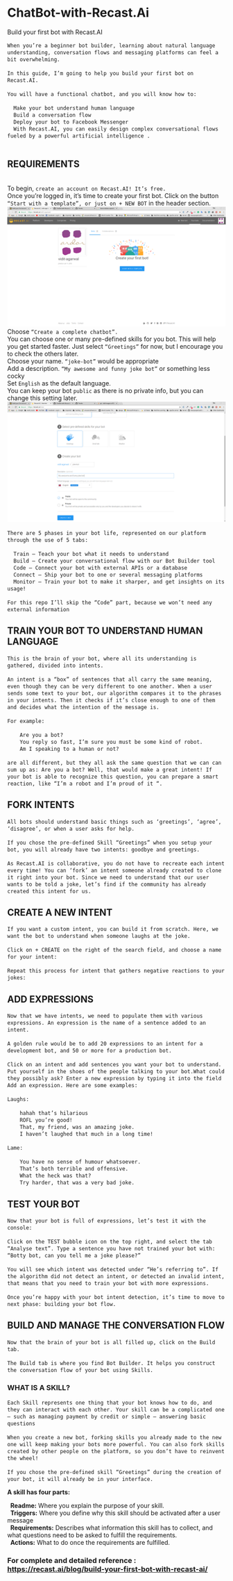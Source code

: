 # ChatBot-with-Recast.Ai
Build your first bot with Recast.AI

```
When you’re a beginner bot builder, learning about natural language understanding, conversation flows and messaging platforms can feel a bit overwhelming.

In this guide, I’m going to help you build your first bot on Recast.AI.

You will have a functional chatbot, and you will know how to:

  Make your bot understand human language
  Build a conversation flow
  Deploy your bot to Facebook Messenger
  With Recast.AI, you can easily design complex conversational flows fueled by a powerful artificial intelligence .
  
```
## REQUIREMENTS

<br /> To begin, `create an account on Recast.AI! It’s free.`
<br /> Once you’re logged in, it’s time to create your first bot. Click on the button `“Start with a template”, or just on + NEW BOT` in the header section.
![alt-text](recast_ss/recast_ai.png)
<br />Choose `“Create a complete chatbot”.`
<br />You can choose one or many pre-defined skills for you bot. This will help you get started faster. Just select `“Greetings”` for now, but I encourage you to check the others later.
<br />Choose your name. `“joke-bot”` would be appropriate
<br />Add a description. `“My awesome and funny joke bot”` or something less cocky
<br />Set `English` as the default language.
<br />You can keep your bot `public` as there is no private info, but you can change this setting later.
<br /> ![alt text](recast_ss/make_bot.png)

```
There are 5 phases in your bot life, represented on our platform through the use of 5 tabs:

  Train – Teach your bot what it needs to understand
  Build – Create your conversational flow with our Bot Builder tool
  Code – Connect your bot with external APIs or a database
  Connect – Ship your bot to one or several messaging platforms
  Monitor – Train your bot to make it sharper, and get insights on its usage!

For this repo I’ll skip the “Code” part, because we won’t need any external information
```
## TRAIN YOUR BOT TO UNDERSTAND HUMAN LANGUAGE
```
This is the brain of your bot, where all its understanding is gathered, divided into intents.

An intent is a “box” of sentences that all carry the same meaning, even though they can be very different to one another. When a user sends some text to your bot, our algorithm compares it to the phrases in your intents. Then it checks if it’s close enough to one of them and decides what the intention of the message is.

For example:

    Are you a bot?
    You reply so fast, I’m sure you must be some kind of robot.
    Am I speaking to a human or not?

are all different, but they all ask the same question that we can can sum up as: Are you a bot? Well, that would make a great intent! If your bot is able to recognize this question, you can prepare a smart reaction, like “I’m a robot and I’m proud of it “.
```
## FORK INTENTS

```
All bots should understand basic things such as ‘greetings’, ‘agree’, ‘disagree’, or when a user asks for help.

If you chose the pre-defined Skill “Greetings” when you setup your bot, you will already have two intents: goodbye and greetings.

As Recast.AI is collaborative, you do not have to recreate each intent every time! You can ‘fork’ an intent someone already created to clone it right into your bot. Since we need to understand that our user wants to be told a joke, let’s find if the community has already created this intent for us.
```
## CREATE A NEW INTENT

```
If you want a custom intent, you can build it from scratch. Here, we want the bot to understand when someone laughs at the joke.

Click on + CREATE on the right of the search field, and choose a name for your intent:

Repeat this process for intent that gathers negative reactions to your jokes:

```
## ADD EXPRESSIONS

```
Now that we have intents, we need to populate them with various expressions. An expression is the name of a sentence added to an intent.

A golden rule would be to add 20 expressions to an intent for a development bot, and 50 or more for a production bot.

Click on an intent and add sentences you want your bot to understand. Put yourself in the shoes of the people talking to your bot.What could they possibly ask? Enter a new expression by typing it into the field Add an expression. Here are some examples:

Laughs:

    hahah that’s hilarious
    ROFL you’re good!
    That, my friend, was an amazing joke.
    I haven’t laughed that much in a long time!
    
Lame:

    You have no sense of humour whatsoever.
    That’s both terrible and offensive.
    What the heck was that?
    Try harder, that was a very bad joke.
```
## TEST YOUR BOT
```
Now that your bot is full of expressions, let’s test it with the console:

Click on the TEST bubble icon on the top right, and select the tab “Analyse text”. Type a sentence you have not trained your bot with: “Botty bot, can you tell me a joke please?”

You will see which intent was detected under “He’s referring to”. If the algorithm did not detect an intent, or detected an invalid intent, that means that you need to train your bot with more expressions.

Once you’re happy with your bot intent detection, it’s time to move to next phase: building your bot flow.
```
## BUILD AND MANAGE THE CONVERSATION FLOW
```
Now that the brain of your bot is all filled up, click on the Build tab.

The Build tab is where you find Bot Builder. It helps you construct the conversation flow of your bot using Skills.
```
### WHAT IS A SKILL?
```
Each Skill represents one thing that your bot knows how to do, and they can interact with each other. Your skill can be a complicated one – such as managing payment by credit or simple – answering basic questions

When you create a new bot, forking skills you already made to the new one will keep making your bots more powerful. You can also fork skills created by other people on the platform, so you don’t have to reinvent the wheel!

If you chose the pre-defined skill “Greetings” during the creation of your bot, it will already be in your interface.
```
<b>A skill has four parts:</b>

``` ```<b>Readme:</b> Where you explain the purpose of your skill.<br />
``` ```<b>Triggers:</b> Where you define why this skill should be activated after a user message<br />
``` ```<b>Requirements:</b> Describes what information this skill has to collect, and what questions need to be asked to fulfill the requirements.<br />
``` ```<b>Actions:</b> What to do once the requirements are fulfilled.<br />

### For complete and detailed reference : https://recast.ai/blog/build-your-first-bot-with-recast-ai/
